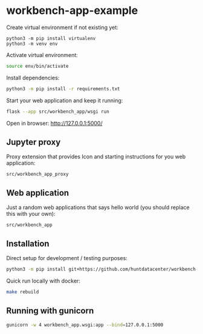 # workbench-app-example

Create virtual environment if not existing yet:

```
python3 -m pip install virtualenv
python3 -m venv env
```

Activate virtual environment:

```bash
source env/bin/activate
```

Install dependencies:

```bash
python3 -m pip install -r requirements.txt
```

Start your web application and keep it running:

```bash
flask --app src/workbench_app/wsgi run
```

Open in browser: http://127.0.0.1:5000/

## Jupyter proxy

Proxy extension that provides Icon and starting instructions for you web application:

```
src/workbench_app_proxy
```

## Web application

Just a random web applications that says hello world (you should replace this with your own):

```
src/workbench_app
```

## Installation

Direct setup for development / testing purposes:

```bash
python3 -m pip install git+https://github.com/huntdatacenter/workbench-app-example.git@main#egg=workbench-app-example
```

Quick run locally with docker:

```bash
make rebuild
```

## Running with gunicorn

```bash
gunicorn -w 4 workbench_app.wsgi:app --bind=127.0.0.1:5000
```
